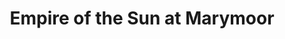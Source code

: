 ---
title: "Empire of the Sun at Marymoor"
layout: picture
picture: "/assets/camera-roll/2015/2015-09-16-empire-of-the-sun-at-marymoor/20150916_033544276_iOS.jpg"
thumbnail: "/assets/camera-roll/2015/2015-09-16-empire-of-the-sun-at-marymoor/20150916_033544276_iOS-thumbnail.jpg"
related:
  - Empire of the Sun (band) - Wikipedia
tags:
  - Photograph
  - Empire of the Sun
  - Concert
  - Marymoor Park
  - Redmond
---
